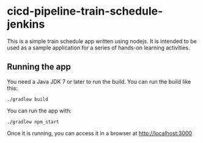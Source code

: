 # cicd-pipeline-train-schedule-jenkins

This is a simple train schedule app written using nodejs. It is intended to be used as a sample application for a series of hands-on learning activities.

## Running the app #

You need a Java JDK 7 or later to run the build. You can run the build like this:

    ./gradlew build

You can run the app with:

    ./gradlew npm_start

Once it is running, you can access it in a browser at [http://localhost:3000](http://localhost:3000)

